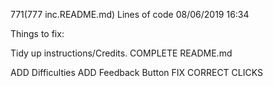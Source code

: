 771(777 inc.README.md) Lines of code 08/06/2019 16:34

Things to fix:

Tidy up instructions/Credits.
COMPLETE README.md


ADD Difficulties
ADD Feedback Button
FIX CORRECT CLICKS